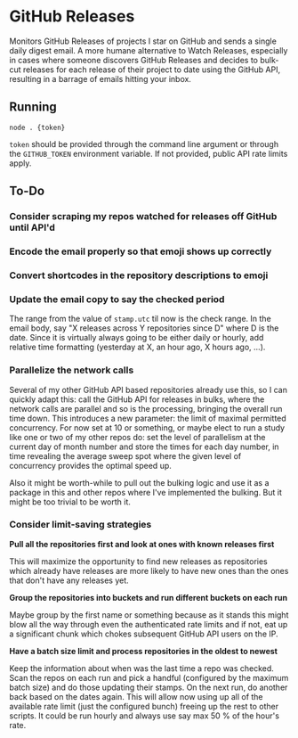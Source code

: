 # GitHub Releases

Monitors GitHub Releases of projects I star on GitHub and sends a single daily
digest email. A more humane alternative to Watch Releases, especially in cases
where someone discovers GitHub Releases and decides to bulk-cut releases for
each release of their project to date using the GitHub API, resulting in a
barrage of emails hitting your inbox.

## Running

`node . {token}`

`token` should be provided through the command line argument or through the
`GITHUB_TOKEN` environment variable. If not provided, public API rate limits
apply.

## To-Do

### Consider scraping my repos watched for releases off GitHub until API'd

### Encode the email properly so that emoji shows up correctly

### Convert shortcodes in the repository descriptions to emoji

### Update the email copy to say the checked period

The range from the value of `stamp.utc` til now is the check range. In the
email body, say "X releases across Y repositories since D" where D is the date.
Since it is virtually always going to be either daily or hourly, add relative
time formatting (yesterday at X, an hour ago, X hours ago, ...).

### Parallelize the network calls

Several of my other GitHub API based repositories already use this, so I can
quickly adapt this: call the GitHub API for releases in bulks, where the
network calls are parallel and so is the processing, bringing the overall
run time down. This introduces a new parameter: the limit of maximal permitted
concurrency. For now set at 10 or something, or maybe elect to run a study like
one or two of my other repos do: set the level of parallelism at the current
day of month number and store the times for each day number, in time revealing
the average sweep spot where the given level of concurrency provides the optimal
speed up.

Also it might be worth-while to pull out the bulking logic and use it as a
package in this and other repos where I've implemented the bulking. But it might
be too trivial to be worth it.

### Consider limit-saving strategies

**Pull all the repositories first and look at ones with known releases first**

This will maximize the opportunity to find new releases as repositories which
already have releases are more likely to have new ones than the ones that don't
have any releases yet.

**Group the repositories into buckets and run different buckets on each run**

Maybe group by the first name or something because as it stands this might blow
all the way through even the authenticated rate limits and if not, eat up a
significant chunk which chokes subsequent GitHub API users on the IP.

**Have a batch size limit and process repositories in the oldest to newest**

Keep the information about when was the last time a repo was checked. Scan the
repos on each run and pick a handful (configured by the maximum batch size) and
do those updating their stamps. On the next run, do another back based on the
dates again. This will allow now using up all of the available rate limit (just
the configured bunch) freeing up the rest to other scripts. It could be run
hourly and always use say max 50 % of the hour's rate.
